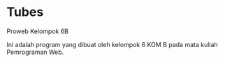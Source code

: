 # Tubes
Proweb Kelompok 6B

Ini adalah program yang dibuat oleh kelompok 6 KOM B pada mata kuliah Pemrograman Web.
